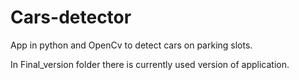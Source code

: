 # Cars-detector
App in python and OpenCv to detect cars on parking slots.

In Final_version folder there is currently used version of application.
